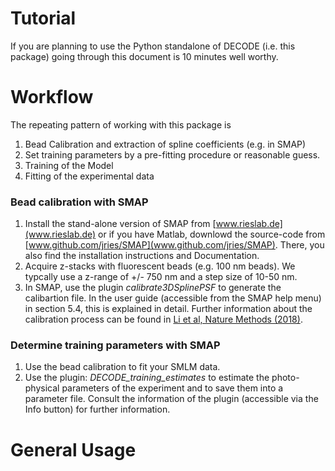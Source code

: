 # Tutorial
If you are planning to use the Python standalone of DECODE (i.e. this package) going through this document is 10 minutes well worthy.

# Workflow
The repeating pattern of working with this package is
1. Bead Calibration and extraction of spline coefficients (e.g. in SMAP)
2. Set training parameters by a pre-fitting procedure or reasonable guess.
3. Training of the Model
4. Fitting of the experimental data

### Bead calibration with SMAP
1. Install the stand-alone version of SMAP from [www.rieslab.de](www.rieslab.de) or if you have Matlab, downlowd the source-code from [www.github.com/jries/SMAP](www.github.com/jries/SMAP). There, you also find the installation instructions and Documentation.
2. Acquire z-stacks with fluorescent beads (e.g. 100 nm beads). We typcally use a z-range of +/- 750 nm and a step size of 10-50 nm.
3. In SMAP, use the plugin *calibrate3DSplinePSF* to generate the calibartion file. In the user guide (accessible from the SMAP help menu) in section 5.4, this is explained in detail. Further information about the calibration process can be found in [Li et al, Nature Methods (2018)](https://doi.org/10.1038/nmeth.4661).

### Determine training parameters with SMAP
1. Use the bead calibration to fit your SMLM data.
2. Use the plugin: *DECODE\_training\_estimates* to estimate the photo-physical parameters of the experiment and to save them into a parameter file. Consult the information of the plugin (accessible via the Info button) for further information.

# General Usage